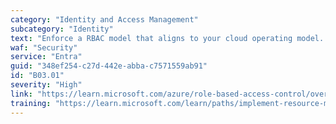 ```yaml
---
category: "Identity and Access Management"
subcategory: "Identity"
text: "Enforce a RBAC model that aligns to your cloud operating model. Scope and Assign across Management Groups and Subscriptions."
waf: "Security"
service: "Entra"
guid: "348ef254-c27d-442e-abba-c7571559ab91"
id: "B03.01"
severity: "High"
link: "https://learn.microsoft.com/azure/role-based-access-control/overview"
training: "https://learn.microsoft.com/learn/paths/implement-resource-mgmt-security/"
---
```

